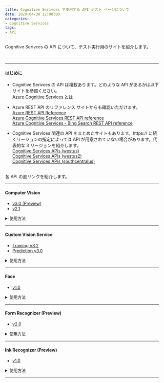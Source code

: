 ```yaml
---
title: Cognitive Serivces で使用する API テスト ページについて
date: 2020-04-30 12:00:00
categories:
- Cognitive Services
tags:
- API
---
```

Cognitive Serivces の API について、テスト実行用のサイトを紹介します。
<!-- more -->
<br>

***
#### はじめに
- Cognitive Serivces の API は複数あります。どのような API があるかは以下サイトを参照ください。  
[Azure Cognitive Services とは](https://docs.microsoft.com/ja-jp/azure/cognitive-services/welcome)  

- Azure REST API のリファレンス サイトからも確認いただけます。    
[Azure REST API Reference](https://docs.microsoft.com/en-us/rest/api/azure/)  
[Azure Cognitive Services REST API reference](https://docs.microsoft.com/en-us/rest/api/cognitiveservices/)  
[Azure Cognitive Services - Bing Search REST API reference](https://docs.microsoft.com/en-us/rest/api/cognitiveservices-bingsearch/)  

- Cognitive Services 関連の API をまとめたサイトもあります。https:// に続くリージョンの指定によっては API が用意されていない場合があります。代表的な 3 リージョンを紹介します。  
[Cognitive Services APIs (westus)](https://westus.dev.cognitive.microsoft.com/docs/services)  
[Cognitive Services APIs (westus2)](https://westus2.dev.cognitive.microsoft.com/docs/services)  
[Cognitive Services APIs (southcentralus)](https://southcentralus.dev.cognitive.microsoft.com/docs/services)  

<br>
各 API の直リンクを紹介します。

***
#### Computer Vision
- [v3.0 (Preview)](https://westus2.dev.cognitive.microsoft.com/docs/services/5d98695995feb7853f67d6a6/operations/5d9869604be85dee480c8750)  
- [v2.1](https://westus.dev.cognitive.microsoft.com/docs/services/5cd27ec07268f6c679a3e641/operations/56f91f2e778daf14a499f21b)  
<details><summary style="font-size: 10pt">使用方法</summary>

</details>

***
#### Custom Vision Service
- [Training v3.2](https://southcentralus.dev.cognitive.microsoft.com/docs/services/Custom_Vision_Training_3.2/operations/5dddfe4dc8d30b100855c608)  
- [Prediction v3.0](https://southcentralus.dev.cognitive.microsoft.com/docs/services/Custom_Vision_Prediction_3.0/operations/5c82db60bf6a2b11a8247c15)  
<details><summary style="font-size: 10pt">使用方法</summary>

</details>

***
#### Face
- [v1.0](https://westus.dev.cognitive.microsoft.com/docs/services/563879b61984550e40cbbe8d/operations/563879b61984550f30395236)  
<details><summary style="font-size: 10pt">使用方法</summary>

</details>

***
#### Form Recognizer (Preview)
- [v2.0](https://westus2.dev.cognitive.microsoft.com/docs/services/form-recognizer-api-v2-preview/operations/AnalyzeWithCustomForm)  
<details><summary style="font-size: 10pt">使用方法</summary>

</details>

***
#### Ink Recognizer (Preview)
- [v1.0](https://docs.microsoft.com/en-us/rest/api/cognitiveservices/inkrecognizer/inkrecognizer/recognize)  
<details><summary style="font-size: 10pt">使用方法</summary>

</details>

***